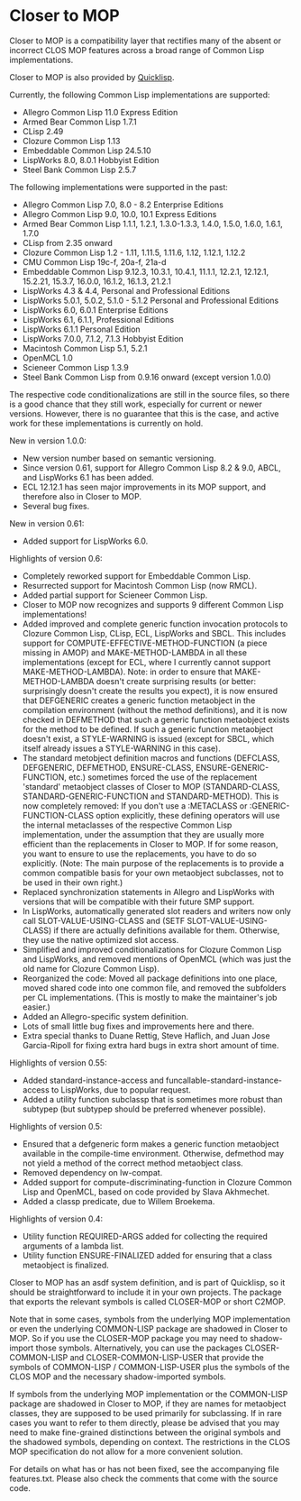 # Closer to MOP
Closer to MOP is a compatibility layer that rectifies many of the absent or incorrect CLOS MOP features across a broad range of Common Lisp implementations.

Closer to MOP is also provided by [Quicklisp](https://www.quicklisp.org/).

Currently, the following Common Lisp implementations are supported:
* Allegro Common Lisp 11.0 Express Edition
* Armed Bear Common Lisp 1.7.1
* CLisp 2.49
* Clozure Common Lisp 1.13
* Embeddable Common Lisp 24.5.10
* LispWorks 8.0, 8.0.1 Hobbyist Edition
* Steel Bank Common Lisp 2.5.7

The following implementations were supported in the past:
* Allegro Common Lisp 7.0, 8.0 - 8.2 Enterprise Editions
* Allegro Common Lisp 9.0, 10.0, 10.1 Express Editions
* Armed Bear Common Lisp 1.1.1, 1.2.1, 1.3.0-1.3.3, 1.4.0, 1.5.0, 1.6.0, 1.6.1, 1.7.0
* CLisp from 2.35 onward
* Clozure Common Lisp 1.2 - 1.11, 1.11.5, 1.11.6, 1.12, 1.12.1, 1.12.2
* CMU Common Lisp 19c-f, 20a-f, 21a-d
* Embeddable Common Lisp 9.12.3, 10.3.1, 10.4.1, 11.1.1, 12.2.1, 12.12.1, 15.2.21, 15.3.7, 16.0.0, 16.1.2, 16.1.3, 21.2.1
* LispWorks 4.3 & 4.4, Personal and Professional Editions
* LispWorks 5.0.1, 5.0.2, 5.1.0 - 5.1.2 Personal and Professional Editions
* LispWorks 6.0, 6.0.1 Enterprise Editions
* LispWorks 6.1, 6.1.1, Professional Editions
* LispWorks 6.1.1 Personal Edition
* LispWorks 7.0.0, 7.1.2, 7.1.3 Hobbyist Edition
* Macintosh Common Lisp 5.1, 5.2.1
* OpenMCL 1.0
* Scieneer Common Lisp 1.3.9
* Steel Bank Common Lisp from 0.9.16 onward (except version 1.0.0)

The respective code conditionalizations are still in the source files, so there is a good chance that they still work, especially for current or newer versions. However, there is no guarantee that this is the case, and active work for these implementations is currently on hold.

New in version 1.0.0:
* New version number based on semantic versioning.
* Since version 0.61, support for Allegro Common Lisp 8.2 & 9.0, ABCL, and LispWorks 6.1 has been added.
* ECL 12.12.1 has seen major improvements in its MOP support, and therefore also in Closer to MOP.
* Several bug fixes.

New in version 0.61:
* Added support for LispWorks 6.0.

Highlights of version 0.6:
* Completely reworked support for Embeddable Common Lisp.
* Resurrected support for Macintosh Common Lisp (now RMCL).
* Added partial support for Scieneer Common Lisp.
* Closer to MOP now recognizes and supports 9 different Common Lisp implementations!
* Added improved and complete generic function invocation protocols to Clozure Common Lisp, CLisp, ECL, LispWorks and SBCL. This includes support for COMPUTE-EFFECTIVE-METHOD-FUNCTION (a piece missing in AMOP) and MAKE-METHOD-LAMBDA in all these implementations (except for ECL, where I currently cannot support MAKE-METHOD-LAMBDA). Note: in order to ensure that MAKE-METHOD-LAMBDA doesn't create surprising results (or better: surprisingly doesn't create the results you expect), it is now ensured that DEFGENERIC creates a generic function metaobject in the compilation environment (without the method definitions), and it is now checked in DEFMETHOD that such a generic function metaobject exists for the method to be defined. If such a generic function metaobject doesn't exist, a STYLE-WARNING is issued (except for SBCL, which itself already issues a STYLE-WARNING in this case).
* The standard metobject definition macros and functions (DEFCLASS, DEFGENERIC, DEFMETHOD, ENSURE-CLASS, ENSURE-GENERIC-FUNCTION, etc.) sometimes forced the use of the replacement 'standard' metaobject classes of Closer to MOP (STANDARD-CLASS, STANDARD-GENERIC-FUNCTION and STANDARD-METHOD). This is now completely removed: If you don't use a :METACLASS or :GENERIC-FUNCTION-CLASS option explicitly, these defining operators will use the internal metaclasses of the respective Common Lisp implementation, under the assumption that they are usually more efficient than the replacements in Closer to MOP. If for some reason, you want to ensure to use the replacements, you have to do so explicitly. (Note: The main purpose of the replacements is to provide a common compatible basis for your own metaobject subclasses, not to be used in their own right.)
* Replaced synchronization statements in Allegro and LispWorks with versions that will be compatible with their future SMP support.
* In LispWorks, automatically generated slot readers and writers now only call SLOT-VALUE-USING-CLASS and (SETF SLOT-VALUE-USING-CLASS) if there are actually definitions available for them. Otherwise, they use the native optimized slot access.
* Simplified and improved conditionalizations for Clozure Common Lisp and LispWorks, and removed mentions of OpenMCL (which was just the old name for Clozure Common Lisp).
* Reorganized the code: Moved all package definitions into one place, moved shared code into one common file, and removed the subfolders per CL implementations. (This is mostly to make the maintainer's job easier.)
* Added an Allegro-specific system definition.
* Lots of small little bug fixes and improvements here and there.
* Extra special thanks to Duane Rettig, Steve Haflich, and Juan Jose Garcia-Ripoll for fixing extra hard bugs in extra short amount of time.

Highlights of version 0.55:
* Added standard-instance-access and funcallable-standard-instance-access to LispWorks, due to popular request.
* Added a utility function subclassp that is sometimes more robust than subtypep (but subtypep should be preferred whenever possible).

Highlights of version 0.5:
* Ensured that a defgeneric form makes a generic function metaobject available in the compile-time environment. Otherwise, defmethod may not yield a method of the correct method metaobject class.
* Removed dependency on lw-compat.
* Added support for compute-discriminating-function in Clozure Common Lisp and OpenMCL, based on code provided by Slava Akhmechet.
* Added a classp predicate, due to Willem Broekema.

Highlights of version 0.4:
* Utility function REQUIRED-ARGS added for collecting the required arguments of a lambda list.
* Utility function ENSURE-FINALIZED added for ensuring that a class metaobject is finalized.

Closer to MOP has an asdf system definition, and is part of Quicklisp, so it should be straightforward to include it in your own projects. The package that exports the relevant symbols is called CLOSER-MOP or short C2MOP.

Note that in some cases, symbols from the underlying MOP implementation or even the underlying COMMON-LISP package are shadowed in Closer to MOP. So if you use the CLOSER-MOP package you may need to shadow-import those symbols. Alternatively, you can use the packages CLOSER-COMMON-LISP and CLOSER-COMMON-LISP-USER that provide the symbols of COMMON-LISP / COMMON-LISP-USER plus the symbols of the CLOS MOP and the necessary shadow-imported symbols.

If symbols from the underlying MOP implementation or the COMMON-LISP package are shadowed in Closer to MOP, if they are names for metaobject classes, they are supposed to be used primarily for subclassing. If in rare cases you want to refer to them directly, please be advised that you may need to make fine-grained distinctions between the original symbols and the shadowed symbols, depending on context. The restrictions in the CLOS MOP specification do not allow for a more convenient solution.

For details on what has or has not been fixed, see the accompanying file features.txt. Please also check the comments that come with the source code.
